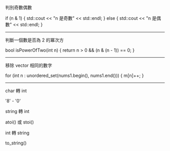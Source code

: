 判別奇數偶數

if (n & 1) {
    std::cout << "n 是奇數" << std::endl;
} else {
    std::cout << "n 是偶數" << std::endl;
}

------------------------------------
判斷一個數是否為 2 的冪次方

bool isPowerOfTwo(int n) {
    return n > 0 && (n & (n - 1)) == 0;
}

---
移除 vector 相同的數字

for (int n : unordered_set<int>(nums1.begin(), nums1.end())) {
  m[n]++;
}

---
char 轉 int

'8' - '0'

string 轉 int

atoi() 或 stoi()

int 轉 string

to_string()
